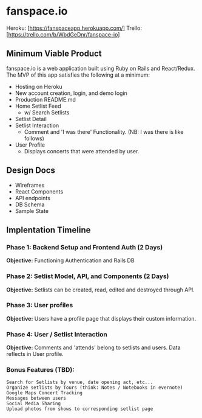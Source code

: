 # fanspace.io

Heroku: [https://fanspaceapp.herokuapp.com/]
Trello: [https://trello.com/b/WbdGeDnr/fanspace-io]

## Minimum Viable Product

fanspace.io is a web application built using Ruby on Rails and React/Redux. The MVP of this app satisfies the following at a minimum:

* Hosting on Heroku
* New account creation, login, and demo login
* Production README.md
* Home Setlist Feed
    * w/ Search Setlists
* Setlist Detail
* Setlist Interaction
    * Comment and 'I was there' Functionality. (NB: I was there is like follows)
* User Profile
    * Displays concerts that were attended by user. 

## Design Docs

* Wireframes
* React Components
* API endpoints
* DB Schema
* Sample State

## Implentation Timeline

### Phase 1: Backend Setup and Frontend Auth (2 Days)
**Objective:** Functioning Authentication and Rails DB
### Phase 2: Setlist Model, API, and Components (2 Days)
**Objective:** Setlists can be created, read, edited and destroyed through API.
### Phase 3: User profiles
**Objective:** Users have a profile page that displays their custom information.
### Phase 4: User / Setlist Interaction
**Objective:** Comments and 'attends' belong to setlists and users. Data reflects in User profile.

### Bonus Features (TBD):
    Search for Setlists by venue, date opening act, etc... 
    Organize setlists by Tours (think: Notes / Notebooks in evernote)
    Google Maps Concert Tracking
    Messages between users
    Social Media Sharing
    Upload photos from shows to corresponding setlist page